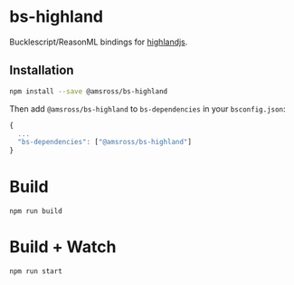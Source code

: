 # bs-highland

Bucklescript/ReasonML bindings for [highlandjs](https://highlandjs.org).


## Installation

```sh
npm install --save @amsross/bs-highland
```

Then add `@amsross/bs-highland` to `bs-dependencies` in your `bsconfig.json`:

```js
{
  ...
  "bs-dependencies": ["@amsross/bs-highland"]
}
```

# Build

```
npm run build
```

# Build + Watch

```
npm run start
```
